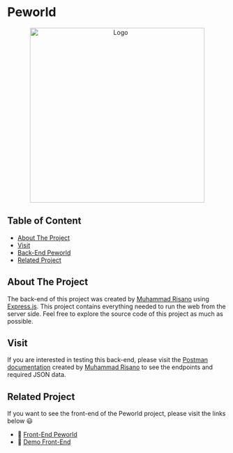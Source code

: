 # Peworld

<p align="center">
  <img src="https://github.com/nizuma666/Peworld/blob/main/src/assets/icons/logo-svg.svg" width="400" alt="Logo" />
</p>

## Table of Content

- [About The Project](#about-the-project)
- [Visit](#visit)
- [Back-End Peworld](#back-end-peworld)
- [Related Project](#related-project)

## About The Project
The back-end of this project was created by [Muhammad Risano](https://github.com/muhammadrisano) using [Express.js](https://expressjs.com/). This project contains everything needed to run the web from the server side. Feel free to explore the source code of this project as much as possible.

## Visit
If you are interested in testing this back-end, please visit the [Postman documentation](https://documenter.getpostman.com/view/7675329/2s9YysDhDY#d67edcdf-e1ef-468b-9877-2c3e930c82a9) created by [Muhammad Risano](https://github.com/muhammadrisano) to see the endpoints and required JSON data.

## Related Project
If you want to see the front-end of the Peworld project, please visit the links below 😃
- :rocket: [Front-End Peworld](https://github.com/nizuma666/Peworld)
- :rocket: [Demo Front-End](https://crud-react-tailwind-roan.vercel.app/)
